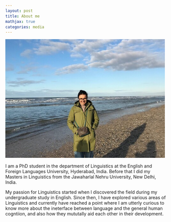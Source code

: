 ```yaml
---
layout: post
title: About me
mathjax: true
categories: media
---
```

![Netherlands](website_profile.jpg)

I am a PhD student in the department of Linguistics at the English and Foreign Languages University, Hyderabad, India. Before that I did my Masters in Linguistics from the Jawaharlal Nehru University, New Delhi, India. 

My passion for Linguistics started when I discovered the field during my undergraduate study in English. Since then, I have explored various areas of Linguistics and currently have reached a point where I am utterly curious to know more about the ineterface between language and the general human cogntiion, and also how they mututally aid each other in their development.
